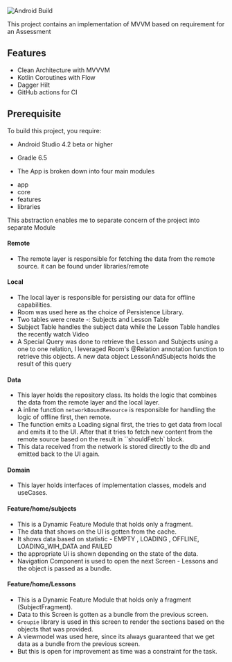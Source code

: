 

![Android Build](https://github.com/mathemandy/ul1/workflows/Android%20Build/badge.svg)

This project contains an implementation of MVVM based on requirement for an Assessment 


## Features
* Clean Architecture with MVVVM
* Kotlin Coroutines with Flow
* Dagger Hilt
* GitHub actions for CI

## Prerequisite
To build this project, you require:
- Android Studio 4.2 beta or higher
- Gradle 6.5



- The App is broken down into four main modules 
* app
* core
* features
* libraries

This abstraction enables me to separate concern of the project into separate Module
#### Remote 
- The remote layer is responsible for fetching the data from the remote source.
  it can be found under libraries/remote
  
#### Local 
- The local layer is responsible for persisting our data for offline capabilities. 
- Room was used here as the choice of Persistence Library.
- Two tables were create -: Subjects and Lesson Table 
- Subject Table handles the subject data while the Lesson Table handles the recently watch Video 
- A Special Query was done to retrieve the Lesson and Subjects using a one to one relation, I leveraged Room's @Relation annotation function to retrieve this objects. A new data object LessonAndSubjects holds the result of this query

  
#### Data
- This layer holds the repository class. Its holds the logic that combines the data from the remote layer and the local layer. 
- A inline function  `networkBoundResource` is responsible for handling the logic of offline first, then remote. 
- The function emits a Loading signal first, the tries to get data from local and emits it to the UI. After that it tries to fetch new content from the remote source based on the result in ``shouldFetch` block.
- This data received from the network is stored directly to the db and emitted back to the UI again. 

#### Domain
- This layer holds interfaces  of implementation classes, models  and  useCases.

#### Feature/home/subjects 
- This is a Dynamic Feature Module that holds only a fragment. 
- The data that shows on the UI is gotten from the cache. 
- It shows data based on statistic - EMPTY , LOADING , OFFLINE,  LOADING_WIH_DATA and FAILED
- the appropriate Ui is shown depending on the state of the data. 
- Navigation Component is used to open the next Screen  - Lessons and the object is passed as a bundle. 

#### Feature/home/Lessons 
- This is a Dynamic Feature Module that holds only a fragment (SubjectFragment). 
- Data to this Screen is gotten as a bundle from the previous screen. 
- `Groupie` library is used in this screen to render the sections based on the objects that was provided. 
- A viewmodel was used here, since its always guaranteed that we get data as a bundle from the previous screen. 
- But this is open for improvement as time was a constraint for the task. 

